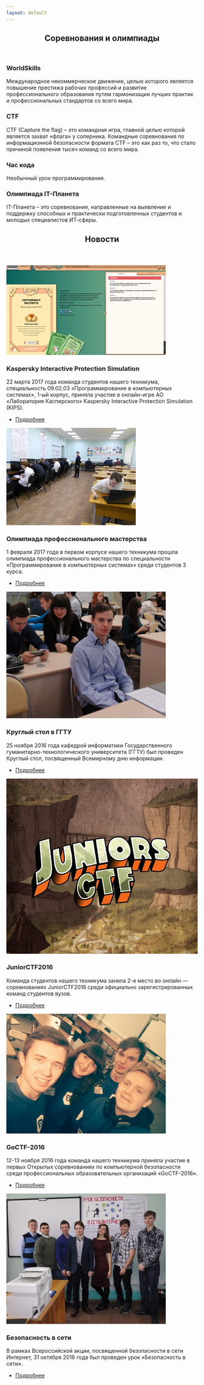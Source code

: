 ```yaml
---
layout: default
---
```


<!-- Section -->
<section>
	<header class="major">
		<h2>Соревнования и олимпиады</h2>
	</header>
	<div class="features">
		<article>
			<a href="http://worldskills.ru/" target="_blank" class="icon fa-star"></a>
			<div class="content">
				<h3>WorldSkills</h3>
			<p>Международное некоммерческое движение, целью которого является повышение престижа рабочих профессий и развитие профессионального образования путем гармонизации лучших практик и профессиональных стандартов со всего мира.</p>
			</div>
		</article>
		<article>
			<a href="http://ctfnews.ru/" target="_blank" class="icon fa-star"></a>
			<div class="content">
				<h3>CTF</h3>
				<p>CTF (Capture the flag) – это командная игра, главной целью которой является захват «флага» у соперника. Командные соревнования по информационной безопасности формата CTF – это как раз то, что стало причиной появления тысяч команд со всего мира.</p>
			</div>
		</article>
		<article>
			<a href="http://www.coderussia.ru/" target="_blank" class="icon fa-star"></a>
			<div class="content">
				<h3>Час кода</h3>
				<p>Необычный урок программирования.</p>
			</div>
		</article>
		<article>
			<a href="http://world-it-planet.org/" target="_blank" class="icon fa-star"></a>
			<div class="content">
				<h3>Олимпиада IT-Планета</h3>
				<p>IT-Планета – это соревнования, направленные на выявление и поддержку способных и практически подготовленных студентов и молодых специалистов ИТ-сферы.  </p>
			</div>
		</article>
	</div>
</section>

<!-- Section -->
<section>
	<header class="major">
		<h2>Новости</h2>
	</header>
	<div class="posts">
		<article>
			<a href="/news/kips23_03_17/" class="image"><img src="/news/kips23_03_17/pix/06.jpg" alt="KIPS" /></a>
			<h3>Kaspersky Interactive Protection Simulation</h3>
			<p>22 марта 2017 года команда студентов нашего техникума, специальность 09.02.03 «Программирование в компьютерных системах»,  1-ый корпус, приняла участие в онлайн-игре АО «Лаборатория Касперского» Kaspersky Interactive Protection Simulation (KIPS).</p>
			<ul class="actions">
				<li><a href="/news/kips23_03_17/" class="button">Подробнее</a></li>
			</ul>
		</article>
		<article>
			<a href="/news/olimp-feb2017/" class="image"><img src="/news/olimp-feb2017/pix/2.jpg" alt="Олимпиада профессионального мастерства" /></a>
			<h3>Олимпиада профессионального мастерства</h3>
			<p>1 февраля 2017 года в первом корпусе нашего техникума прошла олимпиада профессионального мастерства по специальности «Программирование в компьютерных системах» среди студентов 3 курса.</p>
			<ul class="actions">
				<li><a href="/news/olimp-feb2017/" class="button">Подробнее</a></li>
			</ul>
		</article>
		<article>
			<a href="/news/confggtu/" class="image"><img src="/news/confggtu/pix/1.jpg" alt="Круглый стол в ГГТУ" /></a>
			<h3>Круглый стол в ГГТУ</h3>
			<p>25 ноября 2016 года кафедрой информатики  Государственного гуманитарно-технологического университета (ГГТУ) был проведен Круглый стол, посвященный Всемирному дню информации.</p>
			<ul class="actions">
				<li><a href="/news/confggtu/" class="button">Подробнее</a></li>
			</ul>
		</article>
		<article>
			<a href="/news/juniorctf2016/" class="image"><img src="/news/juniorctf2016/logo.jpg" alt="JuniorCTF2016" /></a>
			<h3>JuniorCTF2016</h3>
			<p>Команда студентов нашего техникума заняла 2-е место во онлайн — соревнованиях JuniorCTF2016 среди официально зарегистрированных команд студентов вузов.</p>
			<ul class="actions">
				<li><a href="/news/juniorctf2016/" class="button">Подробнее</a></li>
			</ul>
		</article>
		<article>
			<a href="/news/goctf-2016/" class="image"><img src="/news/goctf-2016/pix/1.jpg" alt="GoCTF-2016" /></a>
			<h3>GoCTF-2016 </h3>
			<p>12-13 ноября 2016 года команда нашего техникума приняла участие в первых  Открытых соревнованиях по компьютерной безопасности среди профессиональных образовательных организаций «GoCTF-2016».</p>
			<ul class="actions">
				<li><a href="/news/goctf-2016/" class="button">Подробнее</a></li>
			</ul>
		</article>
		<article>
			<a href="/news/secweb/" class="image"><img src="/news/secweb/pix/01.jpg" alt="Безопасность в сети" /></a>
			<h3>Безопасность в сети</h3>
			<p>В рамках Всероссийской акции, посвященной безопасности в сети Интернет, 31 октября 2016 года был проведен урок «Безопасность в сети». <br></p>
			<ul class="actions">
				<li><a href="/news/secweb/" class="button">Подробнее</a></li>
			</ul>
		</article>
	</div>
</section>
